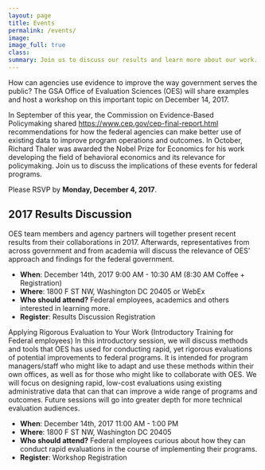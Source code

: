 ```yaml
---
layout: page
title: Events
permalink: /events/
image:
image_full: true
class:
summary: Join us to discuss our results and learn more about our work. 
---
```

How can agencies use evidence to improve the way government serves the public? The GSA Office of Evaluation Sciences (OES) will share examples and host a workshop on this important topic on December 14, 2017.

In September of this year, the Commission on Evidence-Based Policymaking shared https://www.cep.gov/cep-final-report.html recommendations for how the federal agencies can make better use of existing data to improve program operations and outcomes. In October, Richard Thaler was awarded the Nobel Prize for Economics for his work developing the field of behavioral economics and its relevance for policymaking. Join us to discuss the implications of these events for federal programs.

Please RSVP by <b>Monday, December 4, 2017</b>. 

## 2017 Results Discussion

OES team members and agency partners will together present recent results from their collaborations in 2017. Afterwards, representatives from across government and from academia will discuss the relevance of OES’ approach and findings for the federal government.
- <b>When</b>: December 14th, 2017 9:00 AM - 10:30 AM (8:30 AM Coffee + Registration)
- <b>Where</b>: 1800 F ST NW, Washington DC 20405 or WebEx 
- <b>Who should attend?</b> Federal employees, academics and others interested in learning more.
- <b>Register</b>: Results Discussion Registration

Applying Rigorous Evaluation to Your Work (Introductory Training for Federal employees)
In this introductory session, we will discuss methods and tools that OES has used for conducting rapid, yet rigorous evaluations of potential improvements to federal programs. It is intended for program managers/staff who might like to adapt and use these methods within their own offices, as well as for those who might like to collaborate with OES. We will focus on designing rapid, low-cost evaluations using existing administrative data that can that can improve a wide range of programs and outcomes. Future sessions will go into greater depth for more technical evaluation audiences.
- <b>When</b>: December 14th, 2017 11:00 AM - 1:00 PM 
- <b>Where</b>: 1800 F ST NW, Washington DC 20405
- <b>Who should attend?</b> Federal employees curious about how they can conduct rapid evaluations in the course of implementing their programs.
- <b>Register</b>: Workshop Registration

